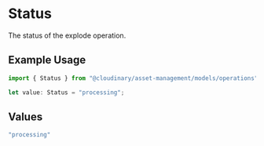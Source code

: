 # Status

The status of the explode operation.

## Example Usage

```typescript
import { Status } from "@cloudinary/asset-management/models/operations";

let value: Status = "processing";
```

## Values

```typescript
"processing"
```